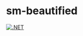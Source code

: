 # sm-beautified

[![.NET](https://github.com/MaximTkachenko/sm-beautified/actions/workflows/dotnet.yml/badge.svg)](https://github.com/MaximTkachenko/sm-beautified/actions/workflows/dotnet.yml)

